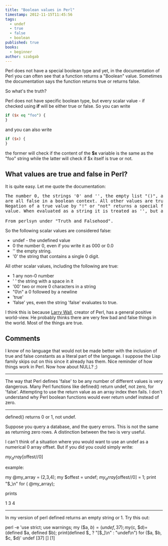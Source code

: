 ```yaml
---
title: "Boolean values in Perl"
timestamp: 2012-11-15T11:45:56
tags:
  - undef
  - true
  - false
  - boolean
published: true
books:
  - beginner
author: szabgab
---
```



Perl does not have a special boolean type and yet,
in the documentation of Perl you can often see that a function returns a "Boolean" value.
Sometimes the documentation says the function returns true or returns false.

So what's the truth?



Perl does not have specific boolean type, but every scalar value - if checked using <b>if</b>
will be either true or false. So you can write

```perl
if ($x eq "foo") {
}
```

and you can also write

```perl
if ($x) {
}
```

the former will check if the content of the <b>$x</b> variable is the same as the "foo"
string while the latter will check if $x itself is true or not.

## What values are true and false in Perl?

It is quite easy. Let me quote the documentation:

<pre>
The number 0, the strings '0' and '', the empty list "()", and "undef"
are all false in a boolean context. All other values are true.
Negation of a true value by "!" or "not" returns a special false
value. When evaluated as a string it is treated as '', but as a number, it is treated as 0.

From perlsyn under "Truth and Falsehood".
</pre>

So the following scalar values are considered false:

* undef - the undefined value
* 0  the number 0, even if you write it as 000  or 0.0
* ''   the empty string.
* '0'  the string that contains a single 0 digit.

All other scalar values, including the following are true:

* 1 any non-0 number
* ' '   the string with a space in it
* '00'   two or more 0 characters in a string
* "0\n"  a 0 followed by a newline
* 'true'
* 'false'   yes, even the string 'false' evaluates to true.

I think this is because [Larry Wall](http://www.wall.org/~larry/),
creator of Perl, has a general positive world-view.
He probably thinks there are very few bad and false things in the world.
Most of the things are true.

## Comments

I know of no language that would not be made better with the inclusion of true and false constants as a literal part of the language. I suppose the Lisp family skips out on this since it already has them. Nice reminder of how things work in Perl. Now how about NULL? ;)

<hr>

The way that Perl defines 'false' to be any number of different values is very dangerous. Many Perl functions like defined() return undef, not zero, for 'false'. Attempting to use the return value as an array index then fails. I don't understand why Perl boolean functions would ever return undef instead of zero.

---

defined() returns 0 or 1, not undef.

Suppose you query a database, and the query errors. This is not the same as returning zero rows. A distinction between the two is very useful.

I can't think of a situation where you would want to use an undef as a numerical 0 array offset. But if you did you could simply write:

$my_array[$offest//0]

example:

my @my_array = (2,3,4);
my $offest = undef;
$my_array[$offest//0] = 1;
print "$_\n" for ( @my_array);

prints

1
3
4

---

In my version of perl defined returns an empty string or 1. Try this out:

perl -e 'use strict; use warnings; my ($a, $b)=(undef, 37); my ($c, $d)=(defined $a, defined $b); print(defined $_ ? "[$_]\n" : "undef\n") for ($a, $b, $c, $d)'
undef
[37]
[]
[1]


